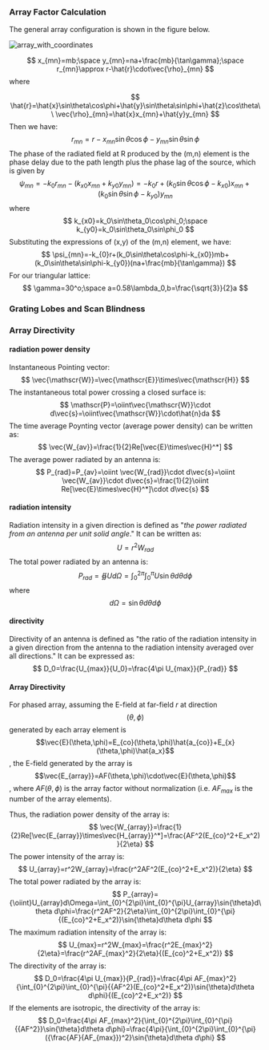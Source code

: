 ### Array Factor Calculation

The general array configuration is shown in the figure below. 

![array_with_coordinates](E:\Apple\publication\multiband_array\python_codes\array_with_coordinates.png)

$$
x_{mn}=mb;\space y_{mn}=na+\frac{mb}{\tan\gamma};\space r_{mn}\approx r-\hat{r}\cdot\vec{\rho}_{mn}
$$
where

$$
\hat{r}=\hat{x}\sin\theta\cos\phi+\hat{y}\sin\theta\sin\phi+\hat{z}\cos\theta\\
\vec{\rho}_{mn}=\hat{x}x_{mn}+\hat{y}y_{mn}
$$
Then we have:
$$
r_{mn}=r-x_{mn}\sin\theta\cos\phi-y_{mn}\sin\theta\sin\phi
$$
The phase of the radiated field at R produced by the (m,n) element is the phase delay due to the path length plus the phase lag of the source, which is given by
$$
\psi_{mn}=-k_0r_{mn}-(k_{x0}x_{mn}+k_{y0}y_{mn})=-k_{0}r+(k_0\sin\theta\cos\phi-k_{x0})x_{mn}+(k_0\sin\theta\sin\phi-k_{y0})y_{mn}
$$
where
$$
k_{x0}=k_0\sin\theta_0\cos\phi_0;\space k_{y0}=k_0\sin\theta_0\sin\phi_0
$$
Substituting the expressions of (x,y) of the (m,n) element, we have:
$$
\psi_{mn}=-k_{0}r+(k_0\sin\theta\cos\phi-k_{x0})mb+(k_0\sin\theta\sin\phi-k_{y0})(na+\frac{mb}{\tan\gamma})
$$
For our triangular lattice:
$$
\gamma=30^o;\space a=0.58\lambda_0,b=\frac{\sqrt{3}}{2}a
$$

### Grating Lobes and Scan Blindness

### Array Directivity

#### radiation power density

Instantaneous Pointing vector:
$$
\vec{\mathscr{W}}=\vec{\mathscr{E}}\times\vec{\mathscr{H}}
$$
The instantaneous total power crossing a closed surface is:
$$
\mathscr{P}=\oiint\vec{\mathscr{W}}\cdot d\vec{s}=\oiint\vec{\mathscr{W}}\cdot\hat{n}da
$$
The time average Poynting vector (average power density) can be written as:
$$
\vec{W_{av}}=\frac{1}{2}Re[\vec{E}\times\vec{H}^*]
$$
The average power radiated by an antenna is:
$$
P_{rad}=P_{av}=\oiint \vec{W_{rad}}\cdot d\vec{s}=\oiint \vec{W_{av}}\cdot d\vec{s}=\frac{1}{2}\oiint Re[\vec{E}\times\vec{H}^*]\cdot d\vec{s}
$$

#### radiation intensity

Radiation intensity in a given direction is defined as "*the power radiated from an antenna per unit solid angle*." It can be written as:
$$
U=r^2W_{rad}
$$
The total power radiated by an antenna is:
$$
P_{rad}={\oiint}Ud\Omega=\int_{0}^{2\pi}\int_{0}^{\pi}U\sin{\theta}d\theta d\phi
$$
where
$$
d\Omega=\sin\theta d\theta d\phi
$$

#### directivity

Directivity of an antenna is defined as "the ratio of the radiation intensity in a given direction from the antenna to the radiation intensity averaged over all directions." It can be expressed as:
$$
D_0=\frac{U_{max}}{U_0}=\frac{4\pi U_{max}}{P_{rad}}
$$

#### Array Directivity

For phased array, assuming the E-field at far-field $r$ at direction $$(\theta,\phi)$$ generated by each array element is $$\vec{E}(\theta,\phi)=E_{co}(\theta,\phi)\hat{a_{co}}+E_{x}(\theta,\phi)\hat{a_x}$$, the E-field generated by the array is $$\vec{E_{array}}=AF(\theta,\phi)\cdot\vec{E}(\theta,\phi)$$, where $AF(\theta,\phi)$ is the array factor without normalization (i.e. $AF_{max}$ is the number of the array elements).

Thus, the radiation power density of the array is:
$$
\vec{W_{array}}=\frac{1}{2}Re[\vec{E_{array}}\times\vec{H_{array}}^*]=\frac{AF^2(E_{co}^2+E_x^2)}{2\eta}
$$
The power intensity of the array is:
$$
U_{array}=r^2W_{array}=\frac{r^2AF^2(E_{co}^2+E_x^2)}{2\eta}
$$
The total power radiated by the array is:
$$
P_{array}={\oiint}U_{array}d\Omega=\int_{0}^{2\pi}\int_{0}^{\pi}U_{array}\sin{\theta}d\theta d\phi=\frac{r^2AF^2}{2\eta}\int_{0}^{2\pi}\int_{0}^{\pi}{(E_{co}^2+E_x^2)}\sin{\theta}d\theta d\phi
$$
The maximum radiation intensity of the array is:
$$
U_{max}=r^2W_{max}=\frac{r^2E_{max}^2}{2\eta}=\frac{r^2AF_{max}^2}{2\eta}{(E_{co}^2+E_x^2)}
$$
The directivity of the array is:
$$
D_0=\frac{4\pi U_{max}}{P_{rad}}=\frac{4\pi AF_{max}^2}{\int_{0}^{2\pi}\int_{0}^{\pi}{{AF^2}(E_{co}^2+E_x^2)}\sin{\theta}d\theta d\phi}{(E_{co}^2+E_x^2)}
$$
If the elements are isotropic, the directivity of the array is:
$$
D_0=\frac{4\pi AF_{max}^2}{\int_{0}^{2\pi}\int_{0}^{\pi}{{AF^2}}\sin{\theta}d\theta d\phi}=\frac{4\pi}{\int_{0}^{2\pi}\int_{0}^{\pi}({\frac{AF}{AF_{max}})^2}\sin{\theta}d\theta d\phi}
$$
